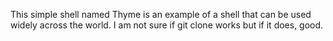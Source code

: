 This simple shell named Thyme is an example of a shell that can be used widely across the world. I am not sure if git clone works but if it does, good.
